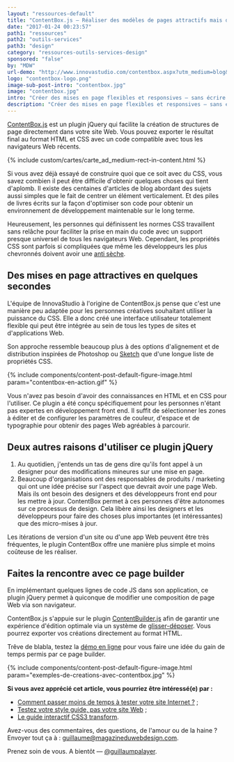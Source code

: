 ```yaml
---
layout: "ressources-default"
title: "ContentBox.js – Réaliser des modèles de pages attractifs mais difficiles à coder"
date: "2017-01-24 00:23:57"
path1: "ressources"
path2: "outils-services"
path3: "design"
category: "ressources-outils-services-design"
sponsored: "false"
by: "MDW"
url-demo: "http://www.innovastudio.com/contentbox.aspx?utm_medium=blog&utm_campaign=content&utm_source=magazineduwebdesign"
logo: "contentbox-logo.png"
image-sub-post-intro: "contentbox.jpg"
image: "contentbox.jpg"
intro: "Créer des mises en page flexibles et responsives – sans écrire une ligne de code."
description: "Créer des mises en page flexibles et responsives – sans écrire une ligne de code."
---
```


[ContentBox.js](http://www.innovastudio.com/contentbox.aspx?utm_medium=blog&utm_campaign=content&utm_source=magazineduwebdesign) est un plugin jQuery qui facilite la création de structures de page directement dans votre site Web. Vous pouvez exporter le résultat final au format HTML et CSS avec un code compatible avec tous les navigateurs Web récents.

{% include custom/cartes/carte_ad_medium-rect-in-content.html %}

Si vous avez déjà essayé de construire quoi que ce soit avec du CSS, vous savez combien il peut être difficile d'obtenir quelques choses qui tient d'aplomb. Il existe des centaines d'articles de blog abordant des sujets aussi simples que le fait de centrer un élément verticalement. Et des piles de livres écrits sur la façon d'optimiser son code pour obtenir un environnement de développement maintenable sur le long terme.

Heureusement, les personnes qui définissent les normes CSS travaillent sans relâche pour faciliter la prise en main du code avec un support presque universel de tous les navigateurs Web. Cependant, les propriétés CSS sont parfois si compliquées que même les développeurs les plus chevronnés doivent avoir une [anti sèche](http://www.magazineduwebdesign.com/conseils/guides/guide-illustre-des-proprietes-flexbox/).

## Des mises en page attractives en quelques secondes

L'équipe de InnovaStudio à l'origine de ContentBox.js pense que c'est une manière peu adaptée pour les personnes créatives souhaitant utiliser la puissance du CSS. Elle a donc créé une interface utilisateur totalement flexible qui peut être intégrée au sein de tous les types de sites et d'applications Web.

Son approche ressemble beaucoup plus à des options d'alignement et de distribution inspirées de Photoshop ou [Sketch](http://www.magazineduwebdesign.com/ressources/sketch/) que d'une longue liste de propriétés CSS.

{% include components/content-post-default-figure-image.html param="contentbox-en-action.gif" %}

Vous n'avez pas besoin d'avoir des connaissances en HTML et en CSS pour l'utiliser. Ce plugin a été conçu spécifiquement pour les personnes n'étant pas expertes en développement front end. Il suffit de sélectionner les zones à éditer et de configurer les paramètres de couleur, d'espace et de typographie pour obtenir des pages Web agréables à parcourir.

## Deux autres raisons d'utiliser ce plugin jQuery

1. Au quotidien, j'entends un tas de gens dire qu'ils font appel à un designer pour des modifications mineures sur une mise en page.
2. Beaucoup d'organisations ont des responsables de produits / marketing qui ont une idée précise sur l'aspect que devrait avoir une page Web. Mais ils ont besoin des designers et des développeurs front end pour les mettre à jour. ContentBox permet à ces personnes d'être autonomes sur ce processus de design. Cela libère ainsi les designers et les développeurs pour faire des choses plus importantes (et intéressantes) que des micro-mises à jour.

Les itérations de version d'un site ou d'une app Web peuvent être très fréquentes, le plugin ContentBox offre une manière plus simple et moins coûteuse de les réaliser.

## Faites la rencontre avec ce page builder

En implémentant quelques lignes de code JS dans son application, ce plugin jQuery permet à quiconque de modifier une composition de page Web via son navigateur.

ContentBox.js s'appuie sur le plugin [ContentBuilder.js](http://www.magazineduwebdesign.com/ressources/outils-services/design/contentbuilder-editez-facilement-votre-site-web-avec-ce-page-builder/) afin de garantir une expérience d'édition optimale via un système de [glisser-déposer](http://www.magazineduwebdesign.com/drag-and-drop-astuces-experience-utilisateur/). Vous pourrez exporter vos créations directement au format HTML.

Trêve de blabla, testez la [démo en ligne](http://innovademo.com/contentbox/example.html?utm_medium=blog&utm_campaign=content&utm_source=magazineduwebdesign) pour vous faire une idée du gain de temps permis par ce page builder.

{% include components/content-post-default-figure-image.html param="exemples-de-creations-avec-contentbox.jpg" %}

**Si vous avez apprécié cet article, vous pourriez être intéressé(e) par :**

-  [Comment passer moins de temps à tester votre site Internet ?](http://www.magazineduwebdesign.com/conseils/guides/comment-passer-moins-de-temps-a-tester-votre-site-internet/) ;
-  [Testez votre style guide, pas votre site Web](http://www.magazineduwebdesign.com/conseils/guides/testez-votre-style-guide-pas-votre-site-web/) ;
-  [Le guide interactif CSS3 transform](http://www.magazineduwebdesign.com/conseils/guides/guide-frontend-css3-transform/).

Avez-vous des commentaires, des questions, de l'amour ou de la haine ? Envoyer tout ça à : guillaume@magazineduwebdesign.com.

Prenez soin de vous. A bientôt — [@guillaumpalayer](https://twitter.com/guillaumpalayer).
